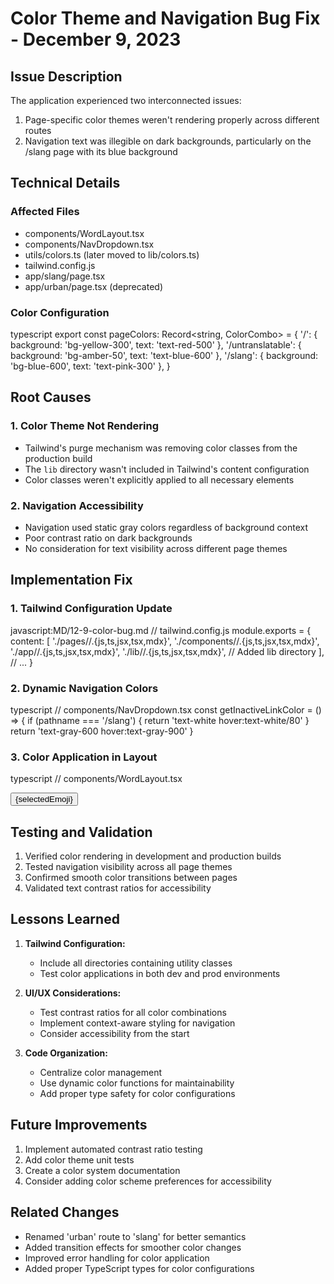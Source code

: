 # Color Theme and Navigation Bug Fix - December 9, 2023

## Issue Description
The application experienced two interconnected issues:
1. Page-specific color themes weren't rendering properly across different routes
2. Navigation text was illegible on dark backgrounds, particularly on the /slang page with its blue background

## Technical Details

### Affected Files
- components/WordLayout.tsx
- components/NavDropdown.tsx
- utils/colors.ts (later moved to lib/colors.ts)
- tailwind.config.js
- app/slang/page.tsx
- app/urban/page.tsx (deprecated)

### Color Configuration


typescript
export const pageColors: Record<string, ColorCombo> = {
'/': { background: 'bg-yellow-300', text: 'text-red-500' },
'/untranslatable': { background: 'bg-amber-50', text: 'text-blue-600' },
'/slang': { background: 'bg-blue-600', text: 'text-pink-300' },
}


## Root Causes

### 1. Color Theme Not Rendering
- Tailwind's purge mechanism was removing color classes from the production build
- The `lib` directory wasn't included in Tailwind's content configuration
- Color classes weren't explicitly applied to all necessary elements

### 2. Navigation Accessibility
- Navigation used static gray colors regardless of background context
- Poor contrast ratio on dark backgrounds
- No consideration for text visibility across different page themes

## Implementation Fix

### 1. Tailwind Configuration Update

javascript:MD/12-9-color-bug.md
// tailwind.config.js
module.exports = {
content: [
'./pages//.{js,ts,jsx,tsx,mdx}',
'./components//.{js,ts,jsx,tsx,mdx}',
'./app//.{js,ts,jsx,tsx,mdx}',
'./lib//.{js,ts,jsx,tsx,mdx}', // Added lib directory
],
// ...
}


### 2. Dynamic Navigation Colors
typescript
// components/NavDropdown.tsx
const getInactiveLinkColor = () => {
if (pathname === '/slang') {
return 'text-white hover:text-white/80'
}
return 'text-gray-600 hover:text-gray-900'
}


### 3. Color Application in Layout
typescript
// components/WordLayout.tsx
<div className={min-h-screen w-full transition-colors duration-300 ${colors.background}}>
<button className={... ${colors.text}}>
{selectedEmoji}
</button>
</div>


## Testing and Validation
1. Verified color rendering in development and production builds
2. Tested navigation visibility across all page themes
3. Confirmed smooth color transitions between pages
4. Validated text contrast ratios for accessibility

## Lessons Learned
1. **Tailwind Configuration:**
   - Include all directories containing utility classes
   - Test color applications in both dev and prod environments

2. **UI/UX Considerations:**
   - Test contrast ratios for all color combinations
   - Implement context-aware styling for navigation
   - Consider accessibility from the start

3. **Code Organization:**
   - Centralize color management
   - Use dynamic color functions for maintainability
   - Add proper type safety for color configurations

## Future Improvements
1. Implement automated contrast ratio testing
2. Add color theme unit tests
3. Create a color system documentation
4. Consider adding color scheme preferences for accessibility

## Related Changes
- Renamed 'urban' route to 'slang' for better semantics
- Added transition effects for smoother color changes
- Improved error handling for color application
- Added proper TypeScript types for color configurations